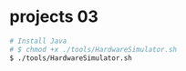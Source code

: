 # projects 03

```sh
# Install Java
# $ chmod +x ./tools/HardwareSimulator.sh
$ ./tools/HardwareSimulator.sh
```
